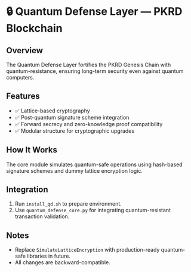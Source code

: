 # 🔒 Quantum Defense Layer — PKRD Blockchain

## Overview
The Quantum Defense Layer fortifies the PKRD Genesis Chain with quantum-resistance, ensuring long-term security even against quantum computers.

## Features
- ✅ Lattice-based cryptography
- ✅ Post-quantum signature scheme integration
- ✅ Forward secrecy and zero-knowledge proof compatibility
- ✅ Modular structure for cryptographic upgrades

## How It Works
The core module simulates quantum-safe operations using hash-based signature schemes and dummy lattice encryption logic.

## Integration
1. Run `install_qd.sh` to prepare environment.
2. Use `quantum_defense_core.py` for integrating quantum-resistant transaction validation.

## Notes
- Replace `SimulateLatticeEncryption` with production-ready quantum-safe libraries in future.
- All changes are backward-compatible.


